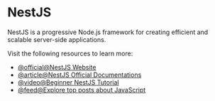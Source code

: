 # NestJS

NestJS is a progressive Node.js framework for creating efficient and scalable server-side applications.

Visit the following resources to learn more:

- [@official@NestJS Website](https://nestjs.com)
- [@article@NestJS Official Documentations](https://docs.nestjs.com)
- [@video@Beginner NestJS Tutorial](https://www.youtube.com/watch?v=GHTA143_b-s)
- [@feed@Explore top posts about JavaScript](https://app.daily.dev/tags/javascript?ref=roadmapsh)
